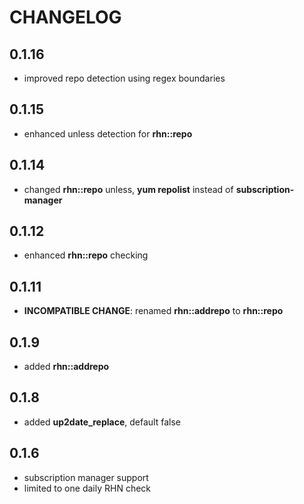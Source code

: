 # CHANGELOG

## 0.1.16

* improved repo detection using regex boundaries

## 0.1.15

* enhanced unless detection for **rhn::repo**

## 0.1.14

* changed **rhn::repo** unless, **yum repolist** instead of **subscription-manager**

## 0.1.12

* enhanced **rhn::repo** checking

## 0.1.11

* **INCOMPATIBLE CHANGE**: renamed **rhn::addrepo** to **rhn::repo**

## 0.1.9

* added **rhn::addrepo**

## 0.1.8

* added **up2date_replace**, default false

## 0.1.6

* subscription manager support
* limited to one daily RHN check
